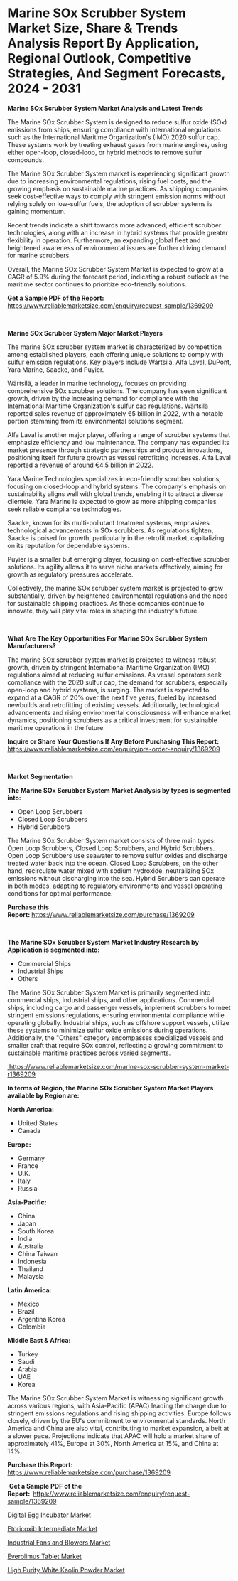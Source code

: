 <p><h1>Marine SOx Scrubber System Market Size, Share & Trends Analysis Report By Application, Regional Outlook, Competitive Strategies, And Segment Forecasts, 2024 - 2031</h1></p><p><strong>Marine SOx Scrubber System Market Analysis and Latest Trends</strong></p>
<p><p>The Marine SOx Scrubber System is designed to reduce sulfur oxide (SOx) emissions from ships, ensuring compliance with international regulations such as the International Maritime Organization's (IMO) 2020 sulfur cap. These systems work by treating exhaust gases from marine engines, using either open-loop, closed-loop, or hybrid methods to remove sulfur compounds. </p><p>The Marine SOx Scrubber System market is experiencing significant growth due to increasing environmental regulations, rising fuel costs, and the growing emphasis on sustainable marine practices. As shipping companies seek cost-effective ways to comply with stringent emission norms without relying solely on low-sulfur fuels, the adoption of scrubber systems is gaining momentum. </p><p>Recent trends indicate a shift towards more advanced, efficient scrubber technologies, along with an increase in hybrid systems that provide greater flexibility in operation. Furthermore, an expanding global fleet and heightened awareness of environmental issues are further driving demand for marine scrubbers. </p><p>Overall, the Marine SOx Scrubber System Market is expected to grow at a CAGR of 5.9% during the forecast period, indicating a robust outlook as the maritime sector continues to prioritize eco-friendly solutions.</p></p>
<p><strong>Get a Sample PDF of the Report:&nbsp;</strong> <a href="https://www.reliablemarketsize.com/enquiry/request-sample/1369209?utm_campaign=1105&utm_medium=2&utm_source=Github&utm_content=ia&utm_term=06122024&utm_id=marine-sox-scrubber-system">https://www.reliablemarketsize.com/enquiry/request-sample/1369209</a></p>
<p>&nbsp;</p>
<p><strong>Marine SOx Scrubber System Major Market Players</strong></p>
<p><p>The marine SOx scrubber system market is characterized by competition among established players, each offering unique solutions to comply with sulfur emission regulations. Key players include Wärtsilä, Alfa Laval, DuPont, Yara Marine, Saacke, and Puyier.</p><p>Wärtsilä, a leader in marine technology, focuses on providing comprehensive SOx scrubber solutions. The company has seen significant growth, driven by the increasing demand for compliance with the International Maritime Organization's sulfur cap regulations. Wärtsilä reported sales revenue of approximately €5 billion in 2022, with a notable portion stemming from its environmental solutions segment.</p><p>Alfa Laval is another major player, offering a range of scrubber systems that emphasize efficiency and low maintenance. The company has expanded its market presence through strategic partnerships and product innovations, positioning itself for future growth as vessel retrofitting increases. Alfa Laval reported a revenue of around €4.5 billion in 2022.</p><p>Yara Marine Technologies specializes in eco-friendly scrubber solutions, focusing on closed-loop and hybrid systems. The company's emphasis on sustainability aligns well with global trends, enabling it to attract a diverse clientele. Yara Marine is expected to grow as more shipping companies seek reliable compliance technologies.</p><p>Saacke, known for its multi-pollutant treatment systems, emphasizes technological advancements in SOx scrubbers. As regulations tighten, Saacke is poised for growth, particularly in the retrofit market, capitalizing on its reputation for dependable systems.</p><p>Puyier is a smaller but emerging player, focusing on cost-effective scrubber solutions. Its agility allows it to serve niche markets effectively, aiming for growth as regulatory pressures accelerate.</p><p>Collectively, the marine SOx scrubber system market is projected to grow substantially, driven by heightened environmental regulations and the need for sustainable shipping practices. As these companies continue to innovate, they will play vital roles in shaping the industry's future.</p></p>
<p>&nbsp;</p>
<p><strong>What Are The Key Opportunities For Marine SOx Scrubber System Manufacturers?</strong></p>
<p><p>The marine SOx scrubber system market is projected to witness robust growth, driven by stringent International Maritime Organization (IMO) regulations aimed at reducing sulfur emissions. As vessel operators seek compliance with the 2020 sulfur cap, the demand for scrubbers, especially open-loop and hybrid systems, is surging. The market is expected to expand at a CAGR of 20% over the next five years, fueled by increased newbuilds and retrofitting of existing vessels. Additionally, technological advancements and rising environmental consciousness will enhance market dynamics, positioning scrubbers as a critical investment for sustainable maritime operations in the future.</p></p>
<p><strong>Inquire or Share Your Questions If Any Before Purchasing This Report:</strong> <a href="https://www.reliablemarketsize.com/enquiry/pre-order-enquiry/1369209?utm_campaign=1105&utm_medium=2&utm_source=Github&utm_content=ia&utm_term=06122024&utm_id=marine-sox-scrubber-system">https://www.reliablemarketsize.com/enquiry/pre-order-enquiry/1369209</a></p>
<p>&nbsp;</p>
<p><strong>Market Segmentation</strong></p>
<p><strong>The Marine SOx Scrubber System Market Analysis by types is segmented into:</strong></p>
<p><ul><li>Open Loop Scrubbers</li><li>Closed Loop Scrubbers</li><li>Hybrid Scrubbers</li></ul></p>
<p><p>The Marine SOx Scrubber System market consists of three main types: Open Loop Scrubbers, Closed Loop Scrubbers, and Hybrid Scrubbers. Open Loop Scrubbers use seawater to remove sulfur oxides and discharge treated water back into the ocean. Closed Loop Scrubbers, on the other hand, recirculate water mixed with sodium hydroxide, neutralizing SOx emissions without discharging into the sea. Hybrid Scrubbers can operate in both modes, adapting to regulatory environments and vessel operating conditions for optimal performance.</p></p>
<p><strong>Purchase this Report:&nbsp;</strong><a href="https://www.reliablemarketsize.com/purchase/1369209?utm_campaign=1105&utm_medium=2&utm_source=Github&utm_content=ia&utm_term=06122024&utm_id=marine-sox-scrubber-system">https://www.reliablemarketsize.com/purchase/1369209</a></p>
<p>&nbsp;</p>
<p><strong>The Marine SOx Scrubber System Market Industry Research by Application is segmented into:</strong></p>
<p><ul><li>Commercial Ships</li><li>Industrial Ships</li><li>Others</li></ul></p>
<p><p>The Marine SOx Scrubber System Market is primarily segmented into commercial ships, industrial ships, and other applications. Commercial ships, including cargo and passenger vessels, implement scrubbers to meet stringent emissions regulations, ensuring environmental compliance while operating globally. Industrial ships, such as offshore support vessels, utilize these systems to minimize sulfur oxide emissions during operations. Additionally, the "Others" category encompasses specialized vessels and smaller craft that require SOx control, reflecting a growing commitment to sustainable maritime practices across varied segments.</p></p>
<p><a href="https://www.reliablemarketsize.com/marine-sox-scrubber-system-market-r1369209?utm_campaign=1105&utm_medium=2&utm_source=Github&utm_content=ia&utm_term=06122024&utm_id=marine-sox-scrubber-system">&nbsp;https://www.reliablemarketsize.com/marine-sox-scrubber-system-market-r1369209</a></p>
<p><strong>In terms of Region, the Marine SOx Scrubber System Market Players available by Region are:</strong></p>
<p>
    <p> <strong> North America: </strong>
        <ul>
            <li>United States</li>
            <li>Canada</li>
        </ul>
        </p> 
    <p> <strong> Europe: </strong>
        <ul>
            <li>Germany</li>
            <li>France</li>
            <li>U.K.</li>
            <li>Italy</li>
            <li>Russia</li>
        </ul>
        </p> 
    <p> <strong> Asia-Pacific: </strong>
        <ul>
            <li>China</li>
            <li>Japan</li>
            <li>South Korea</li>
            <li>India</li>
            <li>Australia</li>
            <li>China Taiwan</li>
            <li>Indonesia</li>
            <li>Thailand</li>
            <li>Malaysia</li>
        </ul>
        </p> 
    <p> <strong> Latin America: </strong>
        <ul>
            <li>Mexico</li>
            <li>Brazil</li>
            <li>Argentina Korea</li>
            <li>Colombia</li>
        </ul>
        </p> 
    <p> <strong> Middle East & Africa: </strong>
        <ul>
            <li>Turkey</li>
            <li>Saudi</li>
            <li>Arabia</li>
            <li>UAE</li>
            <li>Korea</li>
        </ul>
    </p>
    </p>
<p><p>The Marine SOx Scrubber System Market is witnessing significant growth across various regions, with Asia-Pacific (APAC) leading the charge due to stringent emissions regulations and rising shipping activities. Europe follows closely, driven by the EU's commitment to environmental standards. North America and China are also vital, contributing to market expansion, albeit at a slower pace. Projections indicate that APAC will hold a market share of approximately 41%, Europe at 30%, North America at 15%, and China at 14%.</p></p>
<p><strong>Purchase this Report: </strong><a href="https://www.reliablemarketsize.com/purchase/1369209?utm_campaign=1105&utm_medium=2&utm_source=Github&utm_content=ia&utm_term=06122024&utm_id=marine-sox-scrubber-system">https://www.reliablemarketsize.com/purchase/1369209</a></p>
<p>&nbsp;<strong>Get a Sample PDF of the Report:&nbsp;&nbsp;</strong><a href="https://www.reliablemarketsize.com/enquiry/request-sample/1369209?utm_campaign=1105&utm_medium=2&utm_source=Github&utm_content=ia&utm_term=06122024&utm_id=marine-sox-scrubber-system">https://www.reliablemarketsize.com/enquiry/request-sample/1369209</a></p>
<p><strong></strong></p>
<p><p><a href="https://issuu.com/reportprime-2/docs/digital-egg-incubator-market-size-2030.pptx?utm_campaign=1105&utm_medium=2&utm_source=Github&utm_content=ia&utm_term=06122024&utm_id=marine-sox-scrubber-system">Digital Egg Incubator Market</a></p><p><a href="https://www.linkedin.com/pulse/etoricoxib-intermediate-market-forecasted-from-2024-2031-expanding-wr4fc?utm_campaign=1105&utm_medium=2&utm_source=Github&utm_content=ia&utm_term=06122024&utm_id=marine-sox-scrubber-system">Etoricoxib Intermediate Market</a></p><p><a href="https://www.linkedin.com/pulse/competitive-landscape-industrial-fans-blowers-market-analyzing-yzy1c?utm_campaign=1105&utm_medium=2&utm_source=Github&utm_content=ia&utm_term=06122024&utm_id=marine-sox-scrubber-system">Industrial Fans and Blowers Market</a></p><p><a href="https://www.linkedin.com/pulse/impressive-global-everolimus-tablet-market-size-set-soar-54-cagr-ipxuc?utm_campaign=1105&utm_medium=2&utm_source=Github&utm_content=ia&utm_term=06122024&utm_id=marine-sox-scrubber-system">Everolimus Tablet Market</a></p><p><a href="https://issuu.com/reportprime-2/docs/high-purity-white-kaolin-powder-market-size-2030.p?utm_campaign=1105&utm_medium=2&utm_source=Github&utm_content=ia&utm_term=06122024&utm_id=marine-sox-scrubber-system">High Purity White Kaolin Powder Market</a></p></p>